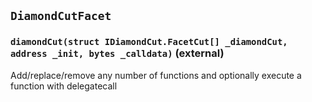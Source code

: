 ## `DiamondCutFacet`






### `diamondCut(struct IDiamondCut.FacetCut[] _diamondCut, address _init, bytes _calldata)` (external)

Add/replace/remove any number of functions and optionally execute
        a function with delegatecall







